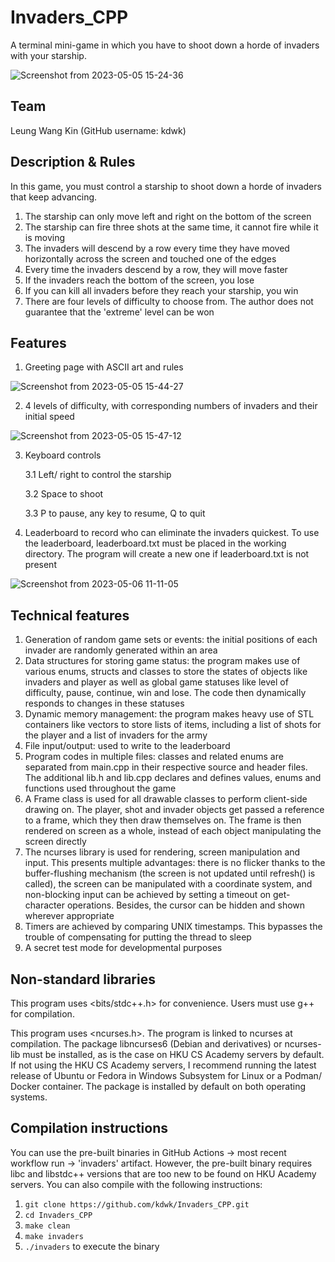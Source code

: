 # Invaders_CPP 
A terminal mini-game in which you have to shoot down a horde of invaders with your starship.

![Screenshot from 2023-05-05 15-24-36](https://user-images.githubusercontent.com/39268094/236399174-e76186be-286a-45a0-a561-bc8b2c0a3fa3.png)


## Team
Leung Wang Kin (GitHub username: kdwk)

## Description & Rules
In this game, you must control a starship to shoot down a horde of invaders that keep advancing.

1. The starship can only move left and right on the bottom of the screen
2. The starship can fire three shots at the same time, it cannot fire while it is moving
3. The invaders will descend by a row every time they have moved horizontally across the screen and touched one of the edges
4. Every time the invaders descend by a row, they will move faster
5. If the invaders reach the bottom of the screen, you lose
6. If you can kill all invaders before they reach your starship, you win
7. There are four levels of difficulty to choose from. The author does not guarantee that the 'extreme' level can be won

## Features
1. Greeting page with ASCII art and rules

![Screenshot from 2023-05-05 15-44-27](https://user-images.githubusercontent.com/39268094/236402819-eb90c288-c3ca-4d6d-8f71-66713a6901d5.png)

2. 4 levels of difficulty, with corresponding numbers of invaders and their initial speed

![Screenshot from 2023-05-05 15-47-12](https://user-images.githubusercontent.com/39268094/236403354-5a9a9029-d3e7-45d2-a622-db0be2490ebf.png)

3. Keyboard controls

    3.1 Left/ right to control the starship
  
    3.2 Space to shoot
  
    3.3 P to pause, any key to resume, Q to quit

4. Leaderboard to record who can eliminate the invaders quickest. To use the leaderboard, leaderboard.txt must be placed in the working directory. The program will create a new one if leaderboard.txt is not present

![Screenshot from 2023-05-06 11-11-05](https://user-images.githubusercontent.com/39268094/236595690-cbabd982-ed89-44d0-b05b-133aff6f87fd.png)

## Technical features
1. Generation of random game sets or events: the initial positions of each invader are randomly generated within an area
2. Data structures for storing game status: the program makes use of various enums, structs and classes to store the states of objects like invaders and player as well as global game statuses like level of difficulty, pause, continue, win and lose. The code then dynamically responds to changes in these statuses
3. Dynamic memory management: the program makes heavy use of STL containers like vectors to store lists of items, including a list of shots for the player and a list of invaders for the army
4. File input/output: used to write to the leaderboard
5. Program codes in multiple files: classes and related enums are separated from main.cpp in their respective source and header files. The additional lib.h and lib.cpp declares and defines values, enums and functions used throughout the game
6. A Frame class is used for all drawable classes to perform client-side drawing on. The player, shot and invader objects get passed a reference to a frame, which they then draw themselves on. The frame is then rendered on screen as a whole, instead of each object manipulating the screen directly
7. The ncurses library is used for rendering, screen manipulation and input. This presents multiple advantages: there is no flicker thanks to the buffer-flushing mechanism (the screen is not updated until refresh() is called), the screen can be manipulated with a coordinate system, and non-blocking input can be achieved by setting a timeout on get-character operations. Besides, the cursor can be hidden and shown wherever appropriate
8. Timers are achieved by comparing UNIX timestamps. This bypasses the trouble of compensating for putting the thread to sleep
9. A secret test mode for developmental purposes

## Non-standard libraries
This program uses <bits/stdc++.h> for convenience. Users must use g++ for compilation.

This program uses <ncurses.h>. The program is linked to ncurses at compilation. The package libncurses6 (Debian and derivatives) or ncurses-lib must be installed, as is the case on HKU CS Academy servers by default. If not using the HKU CS Academy servers, I recommend running the latest release of Ubuntu or Fedora in Windows Subsystem for Linux or a Podman/ Docker container. The package is installed by default on both operating systems.

## Compilation instructions
You can use the pre-built binaries in GitHub Actions -> most recent workflow run -> 'invaders' artifact. However, the pre-built binary requires libc and libstdc++ versions that are too new to be found on HKU Academy servers. You can also compile with the following instructions:

1. `git clone https://github.com/kdwk/Invaders_CPP.git`
2. `cd Invaders_CPP`
3. `make clean`
4. `make invaders`
5. `./invaders` to execute the binary
